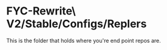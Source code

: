 # FYC-Rewrite\ V2/Stable/Configs/Replers
This is the folder that holds where you're end point repos are.